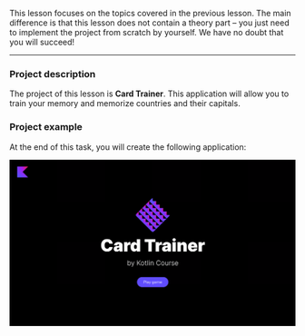 This lesson focuses on the topics covered in the previous lesson.
The main difference is that this lesson does not contain a theory part –
you just need to implement the project from scratch by yourself.
We have no doubt that you will succeed!

----

### Project description

The project of this lesson is **Card Trainer**.
This application will allow you to train your memory and memorize countries and their capitals.

### Project example

At the end of this task, you will create the following application:

![An example of the application](../../utils/src/main/resources/images/states/cardTrainer/state2.gif)
